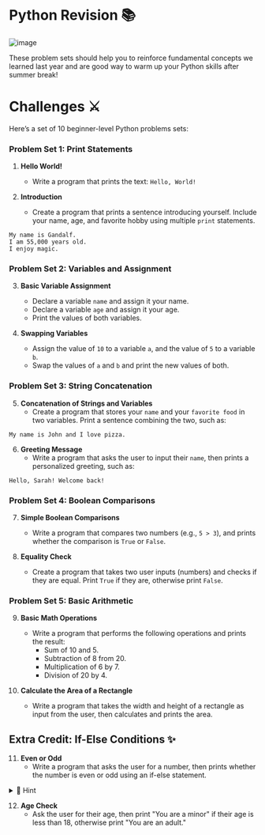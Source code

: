 # Python Revision 📚
![image](https://github.com/user-attachments/assets/1e2b92e7-e51f-4fd2-b235-f95bc2ff5017)


These problem sets should help you to reinforce fundamental concepts we learned last year and are good way to warm up your Python skills after summer break!


# Challenges ⚔️
Here’s a set of 10 beginner-level Python problems sets:

### Problem Set 1: Print Statements
1. **Hello World!**
   - Write a program that prints the text: `Hello, World!`
   
2. **Introduction**
   - Create a program that prints a sentence introducing yourself. Include your name, age, and favorite hobby using multiple `print` statements.
````
My name is Gandalf.
I am 55,000 years old.
I enjoy magic.
````

### Problem Set 2: Variables and Assignment
3. **Basic Variable Assignment**
   - Declare a variable `name` and assign it your name.
   - Declare a variable `age` and assign it your age.
   - Print the values of both variables.

4. **Swapping Variables**
   - Assign the value of `10` to a variable `a`, and the value of `5` to a variable `b`.
   - Swap the values of `a` and `b` and print the new values of both.

### Problem Set 3: String Concatenation
5. **Concatenation of Strings and Variables**
   - Create a program that stores your ``name`` and your ``favorite food`` in two variables. Print a sentence combining the two, such as:

````
My name is John and I love pizza.
````

6. **Greeting Message**
   - Write a program that asks the user to input their `name`, then prints a personalized greeting, such as:
````
Hello, Sarah! Welcome back!
````

### Problem Set 4: Boolean Comparisons
7. **Simple Boolean Comparisons**
   - Write a program that compares two numbers (e.g., `5 > 3`), and prints whether the comparison is `True` or `False`.

8. **Equality Check**
   - Create a program that takes two user inputs (numbers) and checks if they are equal. Print `True` if they are, otherwise print `False`.

### Problem Set 5: Basic Arithmetic
9. **Basic Math Operations**
   - Write a program that performs the following operations and prints the result: 
     - Sum of 10 and 5.
     - Subtraction of 8 from 20.
     - Multiplication of 6 by 7.
     - Division of 20 by 4.

10. **Calculate the Area of a Rectangle**
    - Write a program that takes the width and height of a rectangle as input from the user, then calculates and prints the area.

## Extra Credit: If-Else Conditions ✨
11. **Even or Odd**
    - Write a program that asks the user for a number, then prints whether the number is even or odd using an if-else statement.

<details>

<summary> 👀 Hint </summary>

````py 
if  num % 2==0

````
[Do some research](https://stackoverflow.com/questions/65378252/how-do-i-modulo-an-input-by-two-to-check-if-the-number-is-even-or-odd)

</details>

12. **Age Check**
    - Ask the user for their age, then print "You are a minor" if their age is less than 18, otherwise print "You are an adult."


